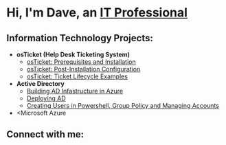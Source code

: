 <h1>Hi, I'm Dave, an <a href="https://linkedin.com/in/david-sarro">IT Professional</a></h1>

<h2> Information Technology Projects:</h2>

- <b>osTicket (Help Desk Ticketing System)</b>
  - [osTicket: Prerequisites and Installation](https://github.com/dave-mods/osticket-prereqs)
  - [osTicket: Post-Installation Configuration](https://github.com/dave-mods/post-install-config)
  - [osTicket: Ticket Lifecycle Examples](https://github.com/dave-mods/ticket-lifecycle)
- <b>Active Directory</b>
  - [Building AD Infastructure in Azure](https://github.com/dave-mods/Building_AD_Azure)
  - [Deploying AD](https://github.com/dave-mods/Depolying_AD)
  - [Creating Users in Powershell, Group Policy and Managing Accounts](https://github.com/dave-mods/Creating_Users_in_Powershell_Group_Policy_and_Managing_Accounts)
- <Microsoft Azure<b/>













<h2>Connect with me:</h2>

